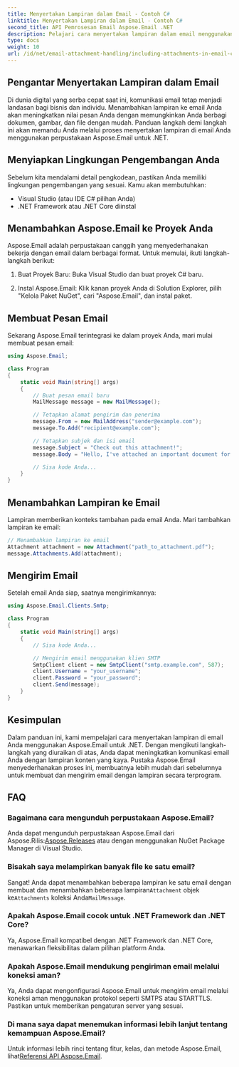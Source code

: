```yaml
---
title: Menyertakan Lampiran dalam Email - Contoh C#
linktitle: Menyertakan Lampiran dalam Email - Contoh C#
second_title: API Pemrosesan Email Aspose.Email .NET
description: Pelajari cara menyertakan lampiran dalam email menggunakan Aspose.Email untuk .NET. Panduan langkah demi langkah dengan contoh kode C#.
type: docs
weight: 10
url: /id/net/email-attachment-handling/including-attachments-in-email-csharp-example/
---
```


## Pengantar Menyertakan Lampiran dalam Email

Di dunia digital yang serba cepat saat ini, komunikasi email tetap menjadi landasan bagi bisnis dan individu. Menambahkan lampiran ke email Anda akan meningkatkan nilai pesan Anda dengan memungkinkan Anda berbagi dokumen, gambar, dan file dengan mudah. Panduan langkah demi langkah ini akan memandu Anda melalui proses menyertakan lampiran di email Anda menggunakan perpustakaan Aspose.Email untuk .NET.

## Menyiapkan Lingkungan Pengembangan Anda

Sebelum kita mendalami detail pengkodean, pastikan Anda memiliki lingkungan pengembangan yang sesuai. Kamu akan membutuhkan:

- Visual Studio (atau IDE C# pilihan Anda)
- .NET Framework atau .NET Core diinstal

## Menambahkan Aspose.Email ke Proyek Anda

Aspose.Email adalah perpustakaan canggih yang menyederhanakan bekerja dengan email dalam berbagai format. Untuk memulai, ikuti langkah-langkah berikut:

1. Buat Proyek Baru: Buka Visual Studio dan buat proyek C# baru.

2. Instal Aspose.Email: Klik kanan proyek Anda di Solution Explorer, pilih "Kelola Paket NuGet", cari "Aspose.Email", dan instal paket.

## Membuat Pesan Email

Sekarang Aspose.Email terintegrasi ke dalam proyek Anda, mari mulai membuat pesan email:

```csharp
using Aspose.Email;

class Program
{
    static void Main(string[] args)
    {
        // Buat pesan email baru
        MailMessage message = new MailMessage();

        // Tetapkan alamat pengirim dan penerima
        message.From = new MailAddress("sender@example.com");
        message.To.Add("recipient@example.com");

        // Tetapkan subjek dan isi email
        message.Subject = "Check out this attachment!";
        message.Body = "Hello, I've attached an important document for you.";

        // Sisa kode Anda...
    }
}
```

## Menambahkan Lampiran ke Email

Lampiran memberikan konteks tambahan pada email Anda. Mari tambahkan lampiran ke email:

```csharp
// Menambahkan lampiran ke email
Attachment attachment = new Attachment("path_to_attachment.pdf");
message.Attachments.Add(attachment);
```

## Mengirim Email

Setelah email Anda siap, saatnya mengirimkannya:

```csharp
using Aspose.Email.Clients.Smtp;

class Program
{
    static void Main(string[] args)
    {
        // Sisa kode Anda...

        // Mengirim email menggunakan klien SMTP
        SmtpClient client = new SmtpClient("smtp.example.com", 587);
        client.Username = "your_username";
        client.Password = "your_password";
        client.Send(message);
    }
}
```

## Kesimpulan

Dalam panduan ini, kami mempelajari cara menyertakan lampiran di email Anda menggunakan Aspose.Email untuk .NET. Dengan mengikuti langkah-langkah yang diuraikan di atas, Anda dapat meningkatkan komunikasi email Anda dengan lampiran konten yang kaya. Pustaka Aspose.Email menyederhanakan proses ini, membuatnya lebih mudah dari sebelumnya untuk membuat dan mengirim email dengan lampiran secara terprogram.

## FAQ

### Bagaimana cara mengunduh perpustakaan Aspose.Email?

 Anda dapat mengunduh perpustakaan Aspose.Email dari Aspose.Rilis:[Aspose.Releases](https://releases.aspose.com/email/net/) atau dengan menggunakan NuGet Package Manager di Visual Studio.

### Bisakah saya melampirkan banyak file ke satu email?

 Sangat! Anda dapat menambahkan beberapa lampiran ke satu email dengan membuat dan menambahkan beberapa lampiran`Attachment` objek ke`Attachments` koleksi Anda`MailMessage`.

### Apakah Aspose.Email cocok untuk .NET Framework dan .NET Core?

Ya, Aspose.Email kompatibel dengan .NET Framework dan .NET Core, menawarkan fleksibilitas dalam pilihan platform Anda.

### Apakah Aspose.Email mendukung pengiriman email melalui koneksi aman?

Ya, Anda dapat mengonfigurasi Aspose.Email untuk mengirim email melalui koneksi aman menggunakan protokol seperti SMTPS atau STARTTLS. Pastikan untuk memberikan pengaturan server yang sesuai.

### Di mana saya dapat menemukan informasi lebih lanjut tentang kemampuan Aspose.Email?

 Untuk informasi lebih rinci tentang fitur, kelas, dan metode Aspose.Email, lihat[Referensi API Aspose.Email](https://reference.aspose.com/email/net/).